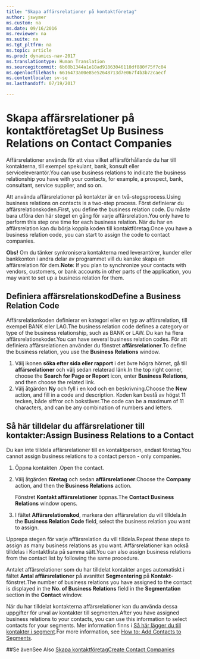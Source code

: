 ```yaml
---
title: "Skapa affärsrelationer på kontaktföretag"
author: jswymer
ms.custom: na
ms.date: 09/16/2016
ms.reviewer: na
ms.suite: na
ms.tgt_pltfrm: na
ms.topic: article
ms.prod: dynamics-nav-2017
ms.translationtype: Human Translation
ms.sourcegitcommit: 6b60b1344a1e18ad91863046110df880f75f7c04
ms.openlocfilehash: 6616473a00e85e52648713d7e067f4b3b72caecf
ms.contentlocale: sv-se
ms.lasthandoff: 07/19/2017

---
```

# <a name="set-up-business-relations-on-contact-companies"></a><span data-ttu-id="a9d76-102">Skapa affärsrelationer på kontaktföretag</span><span class="sxs-lookup"><span data-stu-id="a9d76-102">Set Up Business Relations on Contact Companies</span></span>
<span data-ttu-id="a9d76-103">Affärsrelationer används för att visa vilket affärsförhållande du har till kontakterna, till exempel spekulant, bank, konsult eller serviceleverantör.</span><span class="sxs-lookup"><span data-stu-id="a9d76-103">You can use business relations to indicate the business relationship you have with your contacts, for example, a prospect, bank, consultant, service supplier, and so on.</span></span>

<span data-ttu-id="a9d76-104">Att använda affärsrelationer på kontakter är en två-stegsprocess.</span><span class="sxs-lookup"><span data-stu-id="a9d76-104">Using business relations on contacts is a two-step process.</span></span> <span data-ttu-id="a9d76-105">Först definierar du affärsrelationskoden.</span><span class="sxs-lookup"><span data-stu-id="a9d76-105">First, you define the business relation code.</span></span> <span data-ttu-id="a9d76-106">Du måste bara utföra den här steget en gång för varje affärsrelation.</span><span class="sxs-lookup"><span data-stu-id="a9d76-106">You only have to perform this step one time for each business relation.</span></span> <span data-ttu-id="a9d76-107">När du har en affärsrelation kan du börja koppla koden till kontaktföretag.</span><span class="sxs-lookup"><span data-stu-id="a9d76-107">Once you have a business relation code, you can start to assign the code to contact companies.</span></span>

<span data-ttu-id="a9d76-108">**Obs!** Om du tänker synkronisera kontakterna med leverantörer, kunder eller bankkonton i andra delar av programmet vill du kanske skapa en affärsrelation för dem.</span><span class="sxs-lookup"><span data-stu-id="a9d76-108">**Note**: If you plan to synchronize your contacts with vendors, customers, or bank accounts in other parts of the application, you may want to set up a business relation for them.</span></span>

## <a name="define-a-business-relation-code"></a><span data-ttu-id="a9d76-109">Definiera affärsrelationskod</span><span class="sxs-lookup"><span data-stu-id="a9d76-109">Define a Business Relation Code</span></span>
<span data-ttu-id="a9d76-110">Affärsrelationkoden definierar en kategori eller en typ av affärsrelation, till exempel BANK eller LAG.</span><span class="sxs-lookup"><span data-stu-id="a9d76-110">The business relation code defines a category or type of the business relationship, such as BANK or LAW.</span></span> <span data-ttu-id="a9d76-111">Du kan ha flera affärsrelationskoder.</span><span class="sxs-lookup"><span data-stu-id="a9d76-111">You can have several business relation codes.</span></span> <span data-ttu-id="a9d76-112">För att definiera affärsrelationen använder du fönstret **affärsrelationer**.</span><span class="sxs-lookup"><span data-stu-id="a9d76-112">To define the business relation, you use the **Business Relations** window.</span></span>

1. <span data-ttu-id="a9d76-113">Välj ikonen **söka efter sida eller rapport** i det övre högra hörnet, gå till **affärsrelationer** och välj sedan relaterad länk.</span><span class="sxs-lookup"><span data-stu-id="a9d76-113">In the top right corner, choose the **Search for Page or Report** icon, enter **Business Relations**, and then choose the related link.</span></span>
2. <span data-ttu-id="a9d76-114">Välj åtgärden **Ny** och fyll i en kod och en beskrivning.</span><span class="sxs-lookup"><span data-stu-id="a9d76-114">Choose the **New** action, and fill in a code and description.</span></span> <span data-ttu-id="a9d76-115">Koden kan bestå av högst 11 tecken, både siffror och bokstäver.</span><span class="sxs-lookup"><span data-stu-id="a9d76-115">The code can be a maximum of 11 characters, and can be any combination of numbers and letters.</span></span>

## <a name="assign-business-relations-to-a-contact"></a><span data-ttu-id="a9d76-116">Så här tilldelar du affärsrelationer till kontakter:</span><span class="sxs-lookup"><span data-stu-id="a9d76-116">Assign Business Relations to a Contact</span></span>
<span data-ttu-id="a9d76-117">Du kan inte tilldela affärsrelationer till en kontaktperson, endast företag.</span><span class="sxs-lookup"><span data-stu-id="a9d76-117">You cannot assign business relations to a contact person - only companies.</span></span>

1. <span data-ttu-id="a9d76-118">Öppna kontakten .</span><span class="sxs-lookup"><span data-stu-id="a9d76-118">Open the contact.</span></span>
2. <span data-ttu-id="a9d76-119">Välj åtgärden **företag** och sedan **affärsrelationer**.</span><span class="sxs-lookup"><span data-stu-id="a9d76-119">Choose the **Company** action, and then the **Business Relations** action.</span></span>

    <span data-ttu-id="a9d76-120">Fönstret **Kontakt affärsrelationer** öppnas.</span><span class="sxs-lookup"><span data-stu-id="a9d76-120">The **Contact Business Relations** window opens.</span></span>
3. <span data-ttu-id="a9d76-121">I fältet **Affärsrelationskod**, markera den affärsrelation du vill tilldela.</span><span class="sxs-lookup"><span data-stu-id="a9d76-121">In the **Business Relation Code** field, select the business relation you want to assign.</span></span>

<span data-ttu-id="a9d76-122">Upprepa stegen för varje affärsrelation du vill tilldela.</span><span class="sxs-lookup"><span data-stu-id="a9d76-122">Repeat these steps to assign as many business relations as you want.</span></span> <span data-ttu-id="a9d76-123">Affärsrelationer kan också tilldelas i Kontaktlista på samma sätt.</span><span class="sxs-lookup"><span data-stu-id="a9d76-123">You can also assign business relations from the contact list by following the same procedure.</span></span>

<span data-ttu-id="a9d76-124">Antalet affärsrelationer som du har tilldelat kontakter anges automatiskt i fältet **Antal affärsrelationer** på avsnittet **Segmentering** på **Kontakt**-fönstret.</span><span class="sxs-lookup"><span data-stu-id="a9d76-124">The number of business relations you have assigned to the contact is displayed in the **No. of Business Relations** field in the **Segmentation** section in the **Contact** window.</span></span>

<span data-ttu-id="a9d76-125">När du har tilldelat kontakterna affärsrelationer kan du använda dessa uppgifter för urval av kontakter till segmenten.</span><span class="sxs-lookup"><span data-stu-id="a9d76-125">After you have assigned business relations to your contacts, you can use this information to select contacts for your segments.</span></span> <span data-ttu-id="a9d76-126">Mer information finns i [Så här lägger du till kontakter i segment](marketing-add-contact-segment.md).</span><span class="sxs-lookup"><span data-stu-id="a9d76-126">For more information, see [How to: Add Contacts to Segments](marketing-add-contact-segment.md).</span></span>

##<a name="see-also"></a><span data-ttu-id="a9d76-127">Se även</span><span class="sxs-lookup"><span data-stu-id="a9d76-127">See Also</span></span>
[<span data-ttu-id="a9d76-128">Skapa kontaktföretag</span><span class="sxs-lookup"><span data-stu-id="a9d76-128">Create Contact Companies</span></span>](marketing-create-contact-companies.md)

